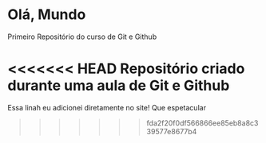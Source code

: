 # Olá, Mundo
 Primeiro Repositório do curso de Git e Github

<<<<<<< HEAD
Repositório criado durante uma aula de Git e Github
=======
Essa linah eu adicionei diretamente no site! Que espetacular 
>>>>>>> fda2f20f0df566866ee85eb8a8c339577e8677b4
